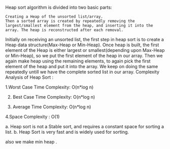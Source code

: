 Heap sort algorithm is divided into two basic parts:

    Creating a Heap of the unsorted list/array.
    Then a sorted array is created by repeatedly removing the largest/smallest element from the heap, and inserting it into the array. The heap is reconstructed after each removal.

Initially on receiving an unsorted list, the first step in heap sort is to create a Heap data structure(Max-Heap or Min-Heap). Once heap is built, the first element of the Heap is either largest or smallest(depending upon Max-Heap or Min-Heap), so we put the first element of the heap in our array. Then we again make heap using the remaining elements, to again pick the first element of the heap and put it into the array. We keep on doing the same repeatedly untill we have the complete sorted list in our array.
Complexity Analysis of Heap Sort :

 1.Worst Case Time Complexity: O(n*log n)

2. Best Case Time Complexity: O(n*log n)

3. Average Time Complexity: O(n*log n)

 4.Space Complexity : O(1)

  a.  Heap sort is not a Stable sort, and requires a constant space for sorting a list.
   b. Heap Sort is very fast and is widely used for sorting.

also we make min heap .

